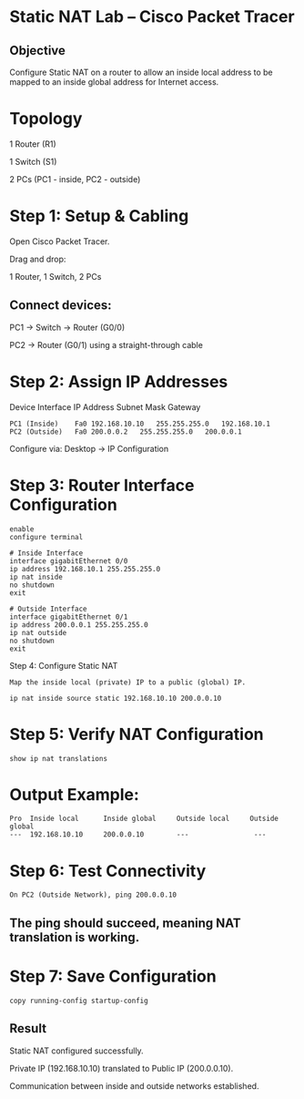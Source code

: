  # Static NAT Lab – Cisco Packet Tracer

 ## Objective

Configure Static NAT on a router to allow an inside local address to be mapped to an inside global address for Internet access.

# Topology

1 Router (R1)

1 Switch (S1)

2 PCs (PC1 - inside, PC2 - outside)

# Step 1: Setup & Cabling

Open Cisco Packet Tracer.

Drag and drop:

1 Router, 1 Switch, 2 PCs

## Connect devices:

PC1 → Switch → Router (G0/0)

PC2 → Router (G0/1) using a straight-through cable

# Step 2: Assign IP Addresses
Device	Interface	IP Address	Subnet Mask	Gateway
```
PC1 (Inside)	Fa0	192.168.10.10	255.255.255.0	192.168.10.1
PC2 (Outside)	Fa0	200.0.0.2	255.255.255.0	200.0.0.1
```
Configure via: Desktop → IP Configuration

# Step 3: Router Interface Configuration

```
enable
configure terminal

# Inside Interface
interface gigabitEthernet 0/0
ip address 192.168.10.1 255.255.255.0
ip nat inside
no shutdown
exit

# Outside Interface
interface gigabitEthernet 0/1
ip address 200.0.0.1 255.255.255.0
ip nat outside
no shutdown
exit
```
 Step 4: Configure Static NAT
```
Map the inside local (private) IP to a public (global) IP.

ip nat inside source static 192.168.10.10 200.0.0.10
```

 # Step 5: Verify NAT Configuration
 ```
show ip nat translations
```

# Output Example:

```
Pro  Inside local      Inside global     Outside local     Outside global
---  192.168.10.10     200.0.0.10        ---                ---
```

# Step 6: Test Connectivity
```
On PC2 (Outside Network), ping 200.0.0.10
```
 ## The ping should succeed, meaning NAT translation is working.

# Step 7: Save Configuration
```
copy running-config startup-config
```
 ## Result

Static NAT configured successfully.

Private IP (192.168.10.10) translated to Public IP (200.0.0.10).

Communication between inside and outside networks established.
